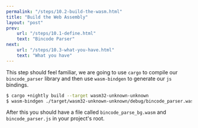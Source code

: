 ```yaml
---
permalink: "/steps/10.2-build-the-wasm.html"
title: "Build the Web Assembly"
layout: "post"
prev: 
    url: "/steps/10.1-define.html"
    text: "Bincode Parser"
next: 
    url: "/steps/10.3-what-you-have.html"
    text: "What you have"
---
```

<div class="explain">
This step should feel familiar, we are going to use <code>cargo</code> to compile our <code>bincode_parser</code> library and then use <code>wasm-bindgen</code> to generate our <code>js</code> bindings.
</div>

```bash
$ cargo +nightly build --target wasm32-unknown-unknown
$ wasm-bindgen ./target/wasm32-unknown-unknown/debug/bincode_parser.wasm --out-dir .
```

<div class="explain">
After this you should have a file called <code>bincode_parse_bg.wasm</code> and <code>bincode_parser.js</code> in your project's root. 
</div>